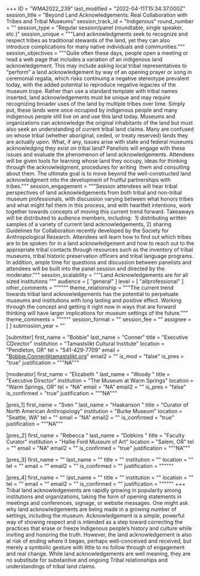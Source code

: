 +++
ID = "WMA2022_239"
last_modified = "2022-04-11T15:34:37.000Z"
session_title = "Beyond Land Acknowledgements: Real Collaboration with Tribes and Tribal Museums"
session_track_id = "Indigenous"
round_number = ""
session_type = "Regular session/panel (roundtable, single speaker, etc.)"
session_unique = """Land acknowledgments seek to recognize and respect tribes as traditional stewards of the land, yet they can also introduce complications for many native individuals and communities."""
session_objectives = """Quite often these days, people open a meeting or read a web page that includes a variation of an indigenous land acknowledgement. This may include asking local tribal representatives to “perform” a land acknowledgement by way of an opening prayer or song in ceremonial regalia, which risks continuing a negative stereotype prevalent today, with the added potential to reproduce negative legacies of the museum trope. Rather than use a standard template with tribal names inserted, land acknowledgements must be unique and may require recognizing broader uses of the land by multiple tribes over time. Simply put, these lands were once occupied by indigenous people and many indigenous people still live on and use this land today. Museums and organizations can acknowledge the original inhabitants of the land but must also seek an understanding of current tribal land claims. Many are confused on whose tribal (whether aboriginal, ceded, or treaty reserved) lands they are actually upon. What, if any, issues arise with state and federal museums acknowledging they exist on tribal land? Panelists will engage with these issues and evaluate the phenomenon of land acknowledgements. Attendees will be given tools for learning whose land they occupy, ideas for thinking through the acknowledgment, procedures for writing  them and consulting about them. The ultimate goal is to move beyond the well-constructed land acknowledgment into the development of fruitful partnerships with tribes."""
session_engagement = """Session attendees will hear tribal perspectives of land acknowledgements from both tribal and non-tribal museum professionals, with discussion varying between what honors tribes and what might fail them in this process, and with heartfelt intentions, work together towards concepts of moving this current trend forward. Takeaways will be distributed to audience members, including:  1) distributing written samples of a variety of current land acknowledgements, 2) sharing Guidelines for Collaboration recently developed by the Society for Anthropological Research. Attendees will learn how to find out which tribes are to be spoken for in a land acknowledgement and how to reach out to the appropriate tribal contacts through resources such as the inventory of tribal museums, tribal historic preservation officers and tribal language programs. In addition, ample time for questions and discussion between panelists and attendees will be built into the panel session and directed by the moderator."""
session_scalability = """Land Acknowledgements are for all sized institutions 
"""
audience = [ "general" ]
level = [ "allprofessional" ]
other_comments = """"""
theme_relationship = """The current trend towards tribal land acknowledgements has the potential to perpetuate museums and institutions with long lasting and positive effect. Working through the concept and getting it right now in ways that are forward thinking will have larger implications for museum settings of the future."""
theme_comments = """"""
session_format = ""
session_fee = ""
assignee = [  ]
submission_year = ""

[submitter]
first_name = "Bobbie"
last_name = "Conner"
title = "Executive CDirector"
institution = "Tamastslikt Cultural Institute"
location = "Pendleton, OR"
tel = "541-429-7709"
email = "Bobbie.Conner@tamastslikt.org"
email2 = ""
is_mod = "false"
is_pres = "true"
justification = """NA"""

[moderator]
first_name = "Elizabeth "
last_name = "Woody "
title = "Executive Director"
institution = "The Museum at Warm Springs"
location = "Warm Springs, OR"
tel = "NA"
email = "NA"
email2 = ""
is_pres = "false"
is_confirmed = "true"
justification = """NA"""

[pres_1]
first_name = "Sven "
last_name = "Haakanson  "
title = "Curator of North American Anthropology"
institution = "Burke Museum"
location = "Seattle, WA"
tel = ""
email = "NA"
email2 = ""
is_confirmed = "true"
justification = """NA"""

[pres_2]
first_name = "Rebecca "
last_name = "Dobkins "
title = "Faculty Curator"
institution = "Hallie Ford Museum of Art"
location = "Salem, OR"
tel = ""
email = "NA"
email2 = ""
is_confirmed = "true"
justification = """NA"""

[pres_3]
first_name = ""
last_name = ""
title = ""
institution = ""
location = ""
tel = ""
email = ""
email2 = ""
is_confirmed = ""
justification = """"""

[pres_4]
first_name = ""
last_name = ""
title = ""
institution = ""
location = ""
tel = ""
email = ""
email2 = ""
is_confirmed = ""
justification = """"""
+++
Tribal land acknowledgements are rapidly growing in popularity among institutions and organizations, taking the form of opening statements in meetings and conferences, signage, or website messages. One might ask why land acknowledgements are being made in a growing number of settings, including the museum. Acknowledgement is a simple, powerful way of showing respect and is intended as a step toward correcting the practices that erase or freeze Indigenous people’s history and culture while inviting and honoring the truth. However, the land acknowledgement is also at risk of ending where it began, perhaps well-conceived and received, but merely a symbolic gesture with little to no follow through of engagement and real change. While land acknowledgements are well meaning, they are no substitute for substantive and ongoing Tribal relationships and understandings of tribal land claims.

